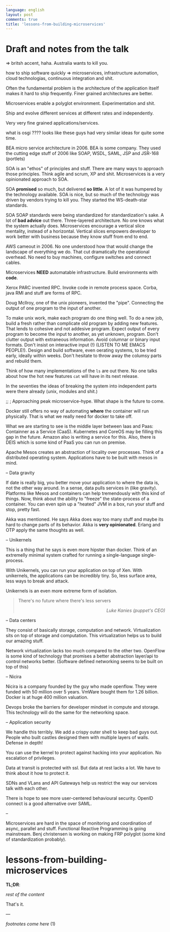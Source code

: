 ```yaml
---
language: english
layout: post
comments: true
title: 'lessons-from-building-microservices'
---
```


# Draft and notes from the talk

=> britsh accent, haha. Australia wants to kill you.

how to ship software quickly => microservices, infrastructure automation, cloud
technologias, continuous integration and shit.

Often the fundamental problem is the architecture of the application itself
makes it hard to ship frequently. Finer grained architectures are better.

Microservices enable a polyglot environment. Experimentation and shit.

Ship and evolve different services at different rates and independently.

Very very fine grained applications/services.

what is osgi ???? looks like these guys had very similar ideas for quite some
time.

BEA micro service architecture in 2006. BEA is some company. They used the
cutting edge stuff of 2006 like SOAP, WSDL, SAML, JSP and JSR-168 (portlets)

SOA is an "ethos" of principles and stuff. There are many ways to approach those
principles. Think agile and scrum, XP and shit. Microservices is a very
opinionated approach to SOA.

SOA **promised** so much, but delivered **so little**. A lot of it was humpered by
the technology available. SOA is nice, but so much of the technology was driven
by vendors trying to kill you. They started the WS-death-star standards.

SOA SOAP standards were being standardized for standardization's sake. A lot of
**bad advice** out there. Three-layered architecture. No one knows what the system
actually does. Microservices encourage a vertical slice mentality, instead of a
horizontal. Vertical slices empowers developer to work better with business
because they know stuff from end to end.

AWS cameout in 2006. No one understood how that would change the landscape of
everything we do. That cut dramatically the operational overhead. No need to buy
machines, configure switches and connect cables.

Microservices **NEED** automatable infrastructure. Build environments with **code**.

Xerox PARC invented RPC. Invoke code in remote process space. Corba, java RMI
and stuff are forms of RPC.

Doug Mcllroy, one of the unix pioneers, invented the "pipe". Connecting the
output of one program to the input of another.

To make unix work, make each program do one thing well. To do a new job, build a
fresh rather than complicate old program by adding new features. That lends to
cohesive and not addesive program. Expect output of every program to become the
input to another, as yet unknown, program. Don't clutter output with extraneous
information. Avoid columnar or binary input formats. Don't insist on interactive
input (!) (LISTEN TO ME EMACS PEOPLE!). Design and build software, even oerating
systems, to be tried early, ideally within weeks. Don't hesitate to throw away
the columsy parts and rebuild them.

Think of how many implementations of the `ls` are out there. No one talks about
how the hot new features `cat` will have in its next release.

In the seventies the ideas of breaking the system into independent parts were
there already (unix, modules and shit.)

;; ; Approaching peak microservice-hype. What shape is the future to come.

Docker still offers no way of automating **where** the container will run
physically. That is what we really need for docker to take off.

What we are starting to see is the middle layer between Iaas and Paas:
Containner as a Service (CaaS). Kubernetes and CoreOS may be filling this gap in
the future. Amazon also is writing a service for this. Also, there is DEIS which
is some kind of PaaS you can run on premise.

Apache Mesos creates an abstraction of locality over processes. Think of a
distributed operating system. Applications have to be built with mesos in mind.

&#x2013; Data gravity

If date is really big, you better move your application to where the data is,
not the other way around. In a sense, data pulls services in (like gravity).
Platforms like Mesos and containers can help tremendously with this kind of
things. Now, think about the ability to "freeze" the state-process of a
container. You can even spin up a "heated" JVM in a box, run your stuff and
stop, pretty fast.

Akka was mentioned. He says Akka does way too many stuff and maybe its hard to
change parts of its behavior. Akka is **very opinionated**. Erlang and OTP apply
the same thoughts as well.

&#x2013; Unikernels

This is a thing that he says is even more hipster than docker. Think of an
extremelly minimal system crafted for running a single-language single-process.

With Unikernels, you can run your application on top of Xen. With unikernels,
the applications can be incredibly tiny. So, less surface area, less ways to
break and attack.

Unikernels is an even more extreme form of isolation.

> There's no future where there's less servers
>
> <div align="right"><i>
>
> Luke Kanies (puppet's CEO)
>
> </i></div>

&#x2013; Data centers

They consist of basically storage, computation and network. Virtualization sits
on top of storage and computation. This virtualization helps us to build our
amazing stuff.

Network virtualization lacks too much compared to the other two. OpenFlow is
some kind of technology that promises a better abstraction layer/api to control
networks better. (Software defined networking seems to be built on top of this)

&#x2013; Nicira

Nicira is a company founded by the guy who made openflow. They were funded with
50 million over 5 years. VmWare bought them for 1.26 billion. Docker is at huge
400 million valuation.

Devops broke the barriers for developer mindset in compute and storage. This
technology will do the same for the networking space.

&#x2013; Application security

We handle this terribly. We add a crispy outer shell to keep bad guys out.
People who built castles designed them with multiple layers of walls. Defense in
depth!

You can use the kernel to protect against hacking into your application. No
escalation of privileges.

Data at transit is protected with ssl. But data at rest lacks a lot. We have to
think about it how to protect it.

SDNs and VLans and API Gateways help us restrict the way our services talk with
each other.

There is hope to see more user-centered behavioural security. OpenID connect is
a good alternative over SAML.

&#x2013;

Microservices are hard in the space of monitoring and coordination of async,
parallel and stuff. Functional Reactive Programming is going mainstream. Benj
christensen is working on making FRP polyglot (some kind of standardization
probably).

<p hidden>

# lessons-from-building-microservices

</p>

**TL;DR**:

<p hidden> <span class="underline">excerpt-separator</span> </p>

*rest of the content*

That's it.

&#x2014;

*footnotes come here*
(1)
